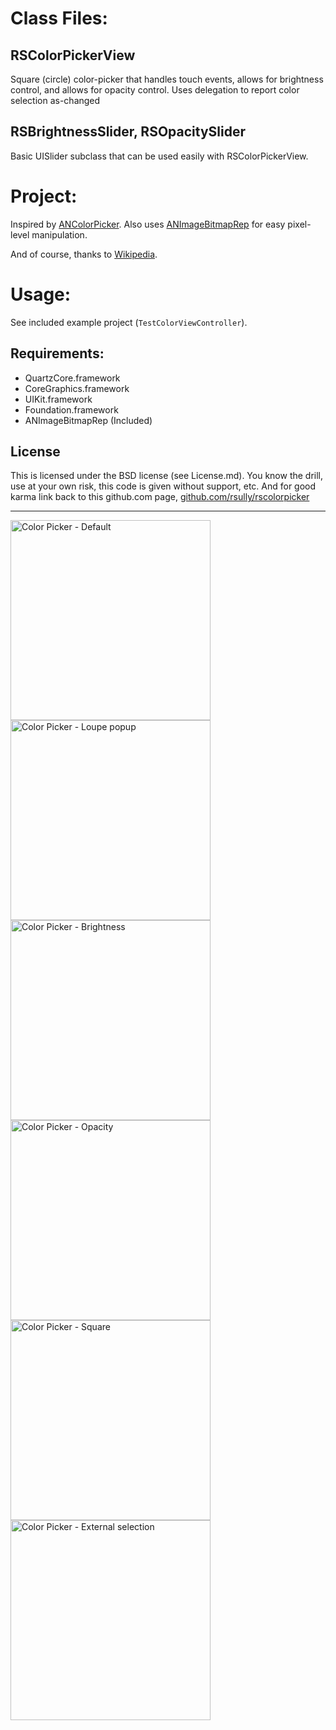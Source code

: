 # Class Files:

## RSColorPickerView

Square (circle) color-picker that handles touch events, allows for brightness control, and allows for opacity control. Uses delegation to report color selection as-changed

## RSBrightnessSlider, RSOpacitySlider

Basic UISlider subclass that can be used easily with RSColorPickerView. 

# Project:

Inspired by [ANColorPicker](https://github.com/unixpickle/ANColorPicker). 
Also uses [ANImageBitmapRep](https://github.com/unixpickle/ANImageBitmapRep) for easy pixel-level manipulation. 

And of course, thanks to [Wikipedia](http://en.wikipedia.org/wiki/HSL_and_HSV).


# Usage:

See included example project (`TestColorViewController`).

## Requirements:

* QuartzCore.framework
* CoreGraphics.framework
* UIKit.framework
* Foundation.framework
* ANImageBitmapRep (Included)

## License

This is licensed under the BSD license (see License.md). You know the drill, use at your own risk, this code is given without support, etc. And for good karma link back to this github.com page, [github.com/rsully/rscolorpicker](https://github.com/RSully/RSColorPicker)

***

<img alt="Color Picker - Default" src="https://github.com/RSully/RSColorPicker/raw/master/Example01.png" width="320">
<img alt="Color Picker - Loupe popup" src="https://github.com/RSully/RSColorPicker/raw/master/Example02.png" width="320">
<img alt="Color Picker - Brightness" src="https://github.com/RSully/RSColorPicker/raw/master/Example03.png" width="320">
<img alt="Color Picker - Opacity" src="https://github.com/RSully/RSColorPicker/raw/master/Example04.png" width="320">
<img alt="Color Picker - Square" src="https://github.com/RSully/RSColorPicker/raw/master/Example05.png" width="320">
<img alt="Color Picker - External selection" src="https://github.com/RSully/RSColorPicker/raw/master/Example05.png" width="320">

